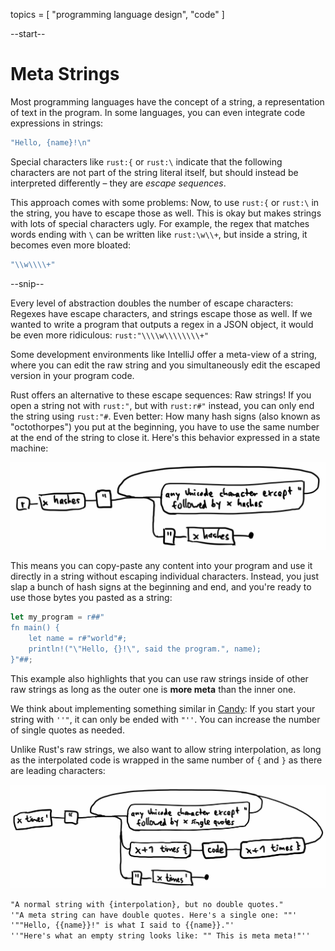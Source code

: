 topics = [ "programming language design", "code" ]

--start--

# Meta Strings

Most programming languages have the concept of a string, a representation of text in the program. In some languages, you can even integrate code expressions in strings:

```rust
"Hello, {name}!\n"
```

Special characters like `rust:{` or `rust:\` indicate that the following characters are not part of the string literal itself, but should instead be interpreted differently – they are _escape sequences_.

This approach comes with some problems: Now, to use `rust:{` or `rust:\` in the string, you have to escape those as well.
This is okay but makes strings with lots of special characters ugly. For example, the regex that matches words ending with `\` can be written like `rust:\w\\+`, but inside a string, it becomes even more bloated:

```rust
"\\w\\\\+"
```

--snip--

Every level of abstraction doubles the number of escape characters: Regexes have escape characters, and strings escape those as well. If we wanted to write a program that outputs a regex in a JSON object, it would be even more ridiculous: `rust:"\\\\w\\\\\\\\+"`

Some development environments like IntelliJ offer a meta-view of a string, where you can edit the raw string and you simultaneously edit the escaped version in your program code.

Rust offers an alternative to these escape sequences: Raw strings!
If you open a string not with `rust:"`, but with `rust:r#"` instead, you can only end the string using `rust:"#`. Even better: How many hash signs (also known as "octothorpes") you put at the beginning, you have to use the same number at the end of the string to close it. Here's this behavior expressed in a state machine:

![invert:state machine for Rust raw strings](files/rust-strings.webp)

This means you can copy-paste any content into your program and use it directly in a string without escaping individual characters. Instead, you just slap a bunch of hash signs at the beginning and end, and you're ready to use those bytes you pasted as a string:

```rust
let my_program = r##"
fn main() {
    let name = r#"world"#;
    println!("\"Hello, {}!\", said the program.", name);
}"##;
```

This example also highlights that you can use raw strings inside of other raw strings as long as the outer one is **more meta** than the inner one.

We think about implementing something similar in [Candy](https://github.com/candy-lang/candy): If you start your string with `''"`, it can only be ended with `"''`. You can increase the number of single quotes as needed.

Unlike Rust's raw strings, we also want to allow string interpolation, as long as the interpolated code is wrapped in the same number of `{` and `}` as there are leading characters:

![invert:state machine for Candy strings](files/meta-strings.webp)

```txt
"A normal string with {interpolation}, but no double quotes."
'"A meta string can have double quotes. Here's a single one: ""'
'""Hello, {{name}}!" is what I said to {{name}}."'
''"Here's what an empty string looks like: "" This is meta meta!"''
```
